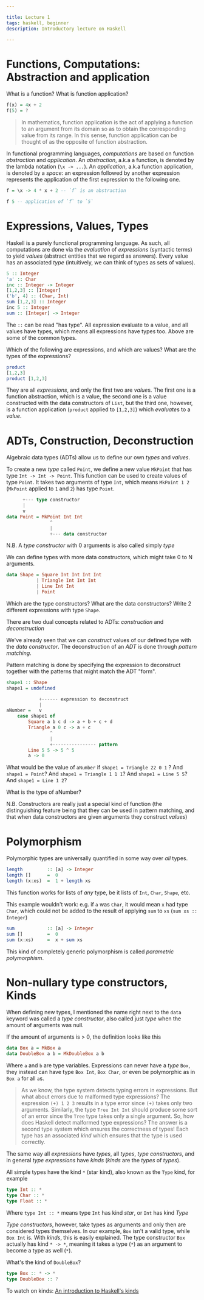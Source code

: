 ```yaml
---

title: Lecture 1
tags: haskell, beginner
description: Introductory lecture on Haskell

---
```


Functions, Computations: Abstraction and application
======================================

What is a function? What is function application?

```hs
f(x) = 4x + 2
f(5) = ?
```

> In mathematics, function application is the act of applying a function to an
> argument from its domain so as to obtain the corresponding value from its range.
> In this sense, function application can be thought of as the opposite of
> function abstraction.

In functional programming languages, *computations* are based on function
*abstraction* and *application*.  An *abstraction*, a.k.a a function, is denoted
by the lambda notation (`\x -> ...`).  An *application*, a.k.a function
application, is denoted by a *space*: an expression followed by another
expression represents the application of the first expression to the following
one.


```hs
f = \x -> 4 * x + 2 -- `f` is an abstraction

f 5 -- application of `f` to `5`
```


Expressions, Values, Types
==========================

Haskell is a purely functional programming language. As such, all computations
are done via the *evaluation* of *expressions* (syntactic terms) to yield
*values* (abstract entities that we regard as answers). Every value has an
associated *type* (intuitively, we can think of types as sets of values).

```hs
5 :: Integer
'a' :: Char
inc :: Integer -> Integer
[1,2,3] :: [Integer]
('b', 4) :: (Char, Int)
sum [1,2,3] :: Integer
inc 5 :: Integer
sum :: [Integer] -> Integer
```

The `::` can be read "has type". All expression evaluate to a value, and all
values have types, which means all expressions have types too. Above are some of
the common types.

Which of the following are expressions, and which are values? What are the types
of the expressions?

```hs
product
[1,2,3]
product [1,2,3]
```

They are all *expressions*, and only the first two are *value*s. The first
one is a function abstraction, which is a value, the second one is a value
constructed with the data constructors of `List`, but the third one, however, is a
function application (`product` applied to `[1,2,3]`) which *evaluate*s to a *value*.


ADTs, Construction, Deconstruction
==================================

Algebraic data types (ADTs) allow us to define our own *types* and *values*.

To create a new *type* called `Point`, we define a new value `MkPoint` that has
type `Int -> Int -> Point`. This function can be used to create
values of type `Point`. It takes two arguments of type `Int`, which means
`MkPoint 1 2` (`MkPoint` applied to `1` and `2`) has type `Point`.
```hs
      +--- type constructor
      |
      v
data Point = MkPoint Int Int
                ^
                |
                +--- data constructor
```
N.B. A *type constructor* with 0 arguments is also called simply *type*

We can define types with more data constructors, which might take 0 to N
arguments.
```hs
data Shape = Square Int Int Int Int
           | Triangle Int Int Int
           | Line Int Int
           | Point
```
Which are the type constructors? What are the data constructors? Write 2
different expressions with type `Shape`.

There are two dual concepts related to ADTs: *construction* and *deconstruction*

We've already seen that we can *construct* values of our defined type with the
*data constructor*.
The deconstruction of an *ADT* is done through *pattern matching*.

Pattern matching is done by specifying the expression to deconstruct together
with the patterns that might match the ADT "form".
```hs
shape1 :: Shape
shape1 = undefined

            +------ expression to deconstruct
            |
aNumber =   v
    case shape1 of
        Square a b c d -> a + b + c + d
        Triangle a 0 c -> a + c
                ^
                |
                +---------------- pattern
        Line 5 5 -> 5 ^ 5
        a -> 0
```
What would be the value of `aNumber` if `shape1 = Triangle 22 0 1` ? And `shape1
= Point`? And `shape1 = Triangle 1 1 1`? And `shape1 = Line 5 5`? And `shape1 = Line 1 2`?

What is the type of aNumber?

N.B. Constructors are really just a special kind of function (the distinguishing feature being that they can be used in pattern matching, and that when data constructors are given arguments they construct *values*)

Polymorphism
============

Polymorphic types are universally quantified in some way over *all* types.

```hs
length         :: [a] -> Integer
length []      =  0
length (x:xs)  =  1 + length xs
```

This function works for lists of *any* type, be it lists of `Int`, `Char`,
`Shape`, etc.

This example wouldn't work: e.g. if `a` was `Char`, it would mean `x` had type
`Char`, which could not be added to the result of applying `sum` to `xs` (`sum xs
:: Integer`)
```hs
sum            :: [a] -> Integer
sum []         =  0
sum (x:xs)     =  x + sum xs
```

This kind of completely generic polymorphism is called *parametric
polymorphism*.

<!-- We said previously types could be seen as sets of values. -->

<!-- The `Integer` type corresponds to the set of all integer numbers -->
<!-- The `Natural` type correspondsd to the set of all natural numbers -->
<!-- The `Char` type corresponds to the set of all characters -->
<!-- Our `Shape` type corresponds to the set containing all possible combinations of -->
<!--     applying `Square` or `Triangle` or `Line` to integer numbers, plus `Point`. -->

Non-nullary type constructors, Kinds
====================================

When defining new types, I mentioned the name right next to the `data` keyword
was called a *type constructor*, also called just *type* when the amount of
arguments was null.

If the amount of arguments is > 0, the definition looks like this

```hs
data Box a = MkBox a
data DoubleBox a b = MkDoubleBox a b
```

Where `a` and `b` are type variables.
Expressions can never have a *type* `Box`, they instead can have type `Box Int`,
`Box Char`, or even be polymorphic as in `Box a` for all `a`s.

>  As we know, the type system detects typing errors in expressions. But what about
>  errors due to malformed type expressions? The expression `(+) 1 2 3` results in a
>  type error since `(+)` takes only two arguments. Similarly, the type `Tree Int Int`
>  should produce some sort of an error since the `Tree` type takes only a single
>  argument. So, how does Haskell detect malformed type expressions? The answer is
>  a second type system which ensures the correctness of types! Each type has an
>  associated *kind* which ensures that the type is used correctly.

The same way all *expressions* have *types*, all *types*, *type constructors*,
and in general *type expressions* have *kinds* (*kinds* are the *types* of
*types*).

All simple types have the kind `*` (star kind), also known as the `Type` kind, for example
```hs
type Int :: *
type Char :: *
type Float :: *
```
Where `type Int :: *` means type `Int` has kind *star*, or `Int` has kind *Type*

*Type constructors*, however, take types as arguments and only then are considered
types themselves. In our example, `Box` isn't a valid type, while `Box Int` is.
With *kinds*, this is easily explained. The type constructor `Box` actually has
kind `* -> *`, meaning it takes a type (`*`) as an argument to become a type as
well (`*`).

What's the kind of `DoubleBox`?
```hs
type Box :: * -> *
type DoubleBox :: ?
```

To watch on kinds: [An introduction to Haskell's kinds](https://youtu.be/JleVecHAad4)

